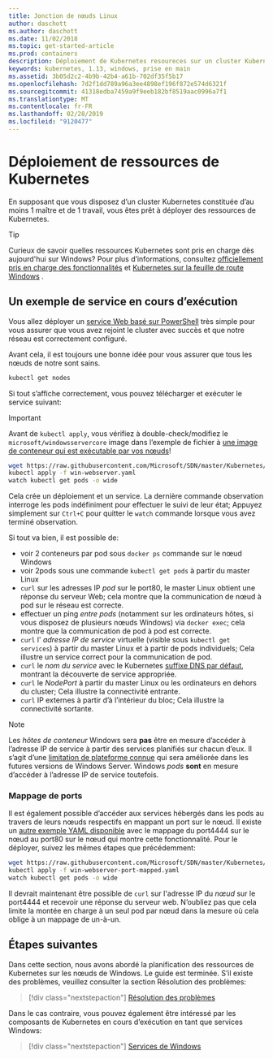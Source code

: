 ```yaml
---
title: Jonction de nœuds Linux
author: daschott
ms.author: daschott
ms.date: 11/02/2018
ms.topic: get-started-article
ms.prod: containers
description: Déploiement de Kubernetes resoureces sur un cluster Kubernetes de systèmes d’exploitation mixtes.
keywords: kubernetes, 1.13, windows, prise en main
ms.assetid: 3b05d2c2-4b9b-42b4-a61b-702df35f5b17
ms.openlocfilehash: 7d2f1dd789a96a3ee4898ef196f872e574d6321f
ms.sourcegitcommit: 41318edba7459a9f9eeb182bf8519aac0996a7f1
ms.translationtype: MT
ms.contentlocale: fr-FR
ms.lasthandoff: 02/28/2019
ms.locfileid: "9120477"
---
```

# <a name="deploying-kubernetes-resources"></a>Déploiement de ressources de Kubernetes #
En supposant que vous disposez d’un cluster Kubernetes constituée d’au moins 1 maître et de 1 travail, vous êtes prêt à déployer des ressources de Kubernetes.
> [!TIP] 
> Curieux de savoir quelles ressources Kubernetes sont pris en charge dès aujourd'hui sur Windows? Pour plus d’informations, consultez [officiellement pris en charge des fonctionnalités](https://kubernetes.io/docs/getting-started-guides/windows/#supported-features) et [Kubernetes sur la feuille de route Windows](https://trello.com/b/rjTqrwjl/windows-k8s-roadmap) .


## <a name="running-a-sample-service"></a>Un exemple de service en cours d’exécution ##
Vous allez déployer un [service Web basé sur PowerShell](https://github.com/Microsoft/SDN/blob/master/Kubernetes/WebServer.yaml) très simple pour vous assurer que vous avez rejoint le cluster avec succès et que notre réseau est correctement configuré.

Avant cela, il est toujours une bonne idée pour vous assurer que tous les nœuds de notre sont sains.
```bash
kubectl get nodes
```

Si tout s’affiche correctement, vous pouvez télécharger et exécuter le service suivant:
> [!Important] 
> Avant de `kubectl apply`, vous vérifiez à double-check/modifiez le `microsoft/windowsservercore` image dans l’exemple de fichier à [une image de conteneur qui est exécutable par vos nœuds](https://docs.microsoft.com/en-us/virtualization/windowscontainers/deploy-containers/version-compatibility#choosing-container-os-versions)!

```bash
wget https://raw.githubusercontent.com/Microsoft/SDN/master/Kubernetes/flannel/l2bridge/manifests/simpleweb.yml -O win-webserver.yaml
kubectl apply -f win-webserver.yaml
watch kubectl get pods -o wide
```

Cela crée un déploiement et un service. La dernière commande observation interroge les pods indéfiniment pour effectuer le suivi de leur état; Appuyez simplement sur `Ctrl+C` pour quitter le `watch` commande lorsque vous avez terminé observation.

Si tout va bien, il est possible de:

  - voir 2 conteneurs par pod sous `docker ps` commande sur le nœud Windows
  - voir 2pods sous une commande `kubectl get pods` à partir du master Linux
  - `curl` sur les adresses IP *pod* sur le port80, le master Linux obtient une réponse du serveur Web; cela montre que la communication de nœud à pod sur le réseau est correcte.
  - effectuer un ping *entre pods* (notamment sur les ordinateurs hôtes, si vous disposez de plusieurs nœuds Windows) via `docker exec`; cela montre que la communication de pod à pod est correcte.
  - `curl` l' *adresse IP de service* virtuelle (visible sous `kubectl get services`) à partir du master Linux et à partir de pods individuels; Cela illustre un service correct pour la communication de pod.
  - `curl` le *nom du service* avec le Kubernetes [suffixe DNS par défaut](https://kubernetes.io/docs/concepts/services-networking/dns-pod-service/#services), montrant la découverte de service appropriée.
  - `curl` le *NodePort* à partir du master Linux ou les ordinateurs en dehors du cluster; Cela illustre la connectivité entrante.
  - `curl` IP externes à partir d’à l’intérieur du bloc; Cela illustre la connectivité sortante.

> [!Note]  
> Les *hôtes de conteneur* Windows sera **pas** être en mesure d’accéder à l’adresse IP de service à partir des services planifiés sur chacun d’eux. Il s’agit d’une [limitation de plateforme connue](./common-problems.md#my-windows-node-cannot-access-my-services-using-the-service-ip) qui sera améliorée dans les futures versions de Windows Server. Windows *pods* **sont** en mesure d’accéder à l’adresse IP de service toutefois.

### <a name="port-mapping"></a>Mappage de ports ### 
Il est également possible d’accéder aux services hébergés dans les pods au travers de leurs nœuds respectifs en mappant un port sur le nœud. Il existe un [autre exemple YAML disponible](https://github.com/Microsoft/SDN/blob/master/Kubernetes/PortMapping.yaml) avec le mappage du port4444 sur le nœud au port80 sur le nœud qui montre cette fonctionnalité. Pour le déployer, suivez les mêmes étapes que précédemment:

```bash
wget https://raw.githubusercontent.com/Microsoft/SDN/master/Kubernetes/PortMapping.yaml -O win-webserver-port-mapped.yaml
kubectl apply -f win-webserver-port-mapped.yaml
watch kubectl get pods -o wide
```

Il devrait maintenant être possible de `curl` sur l'adresse IP du *nœud* sur le port4444 et recevoir une réponse du serveur web. N’oubliez pas que cela limite la montée en charge à un seul pod par nœud dans la mesure où cela oblige à un mappage de un-à-un.


## <a name="next-steps"></a>Étapes suivantes ##
Dans cette section, nous avons abordé la planification des ressources de Kubernetes sur les nœuds de Windows. Le guide est terminée. S’il existe des problèmes, veuillez consulter la section Résolution des problèmes:

> [!div class="nextstepaction"]
> [Résolution des problèmes](./common-problems.md)

Dans le cas contraire, vous pouvez également être intéressé par les composants de Kubernetes en cours d’exécution en tant que services Windows:
> [!div class="nextstepaction"]
> [Services de Windows](./kube-windows-services.md)